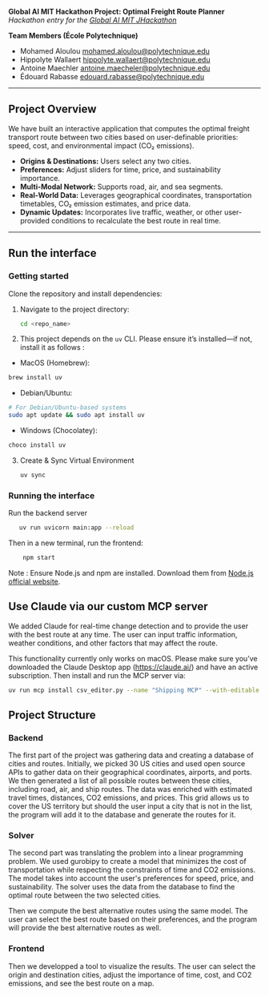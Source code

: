 **Global AI MIT Hackathon Project: Optimal Freight Route Planner**  
*Hackathon entry for the [Global AI MIT JHackathon](https://www.globalaihackathon.com/)*

**Team Members (École Polytechnique)**

- Mohamed Aloulou <mohamed.aloulou@polytechnique.edu>  
- Hippolyte Wallaert <hippolyte.wallaert@polytechnique.edu>  
- Antoine Maechler <antoine.maecheler@polytechnique.edu>  
- Édouard Rabasse <edouard.rabasse@polytechnique.edu>  
---

## Project Overview

We have built an interactive application that computes the optimal freight transport route between two cities based on user-definable priorities: speed, cost, and environmental impact (CO₂ emissions).

- **Origins & Destinations:** Users select any two cities.  
- **Preferences:** Adjust sliders for time, price, and sustainability importance.  
- **Multi-Modal Network:** Supports road, air, and sea segments.  
- **Real-World Data:** Leverages geographical coordinates, transportation timetables, CO₂ emission estimates, and price data.  
- **Dynamic Updates:** Incorporates live traffic, weather, or other user-provided conditions to recalculate the best route in real time.

---

## Run the interface

### Getting started
Clone the repository and install dependencies:

1. Navigate to the project directory:
    ```bash
    cd <repo_name>
    ```

2.  This project depends on the `uv` CLI. Please ensure it’s installed—if not, install it as follows : 
- MacOS (Homebrew):
```bash
brew install uv
```

- Debian/Ubuntu:
```bash
# For Debian/Ubuntu-based systems
sudo apt update && sudo apt install uv


```
- Windows (Chocolatey):
```bash
choco install uv
```

3. Create & Sync Virtual Environment
    ```bash
    uv sync
    ```

### Running the interface


Run the backend server
```bash
   uv run uvicorn main:app --reload
```
Then in a new terminal, run the frontend:
```bash
    npm start
```
Note : Ensure Node.js and npm are installed. Download them from [Node.js official website](https://nodejs.org/).

## Use Claude via our custom MCP server
We added Claude for real-time change detection and to provide the user with the best route at any time. The user can input traffic information, weather conditions, and other factors that may affect the route. 

This functionality currently only works on macOS. Please make sure you’ve downloaded the Claude Desktop app (https://claude.ai/) and have an active subscription. Then install and run the MCP server via:

```bash
uv run mcp install csv_editor.py --name "Shipping MCP" --with-editable .
```

## Project Structure
### Backend
The first part of the project was gathering data and creating a database of cities and routes.
Initially, we picked 30 US cities and used open source APIs to gather data on their geographical coordinates, airports, and ports. We then generated a list of all possible routes between these cities, including road, air, and ship routes. The data was enriched with estimated travel times, distances, CO2 emissions, and prices.
This grid allows us to cover the US territory but should the user input a city that is not in the list, the program will add it to the database and generate the routes for it.


### Solver
The second part was translating the problem into a linear programming problem. We used gurobipy to create a model that minimizes the cost of transportation while respecting the constraints of time and CO2 emissions. The model takes into account the user's preferences for speed, price, and sustainability.
The solver uses the data from the database to find the optimal route between the two selected cities.

Then we compute the best alternative routes using the same model. The user can select the best route based on their preferences, and the program will provide the best alternative routes as well.

### Frontend
Then we developped a tool to visualize the results. The user can select the origin and destination cities, adjust the importance of time, cost, and CO2 emissions, and see the best route on a map. 


